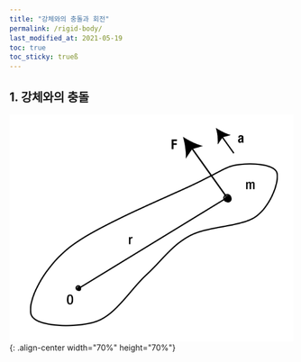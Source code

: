 ```yaml
---
title: "강체와의 충돌과 회전"
permalink: /rigid-body/
last_modified_at: 2021-05-19
toc: true
toc_sticky: trueß
---
```


## 1. 강체와의 충돌


!["강체와의 충돌"](/assets/images/rigid_body.png){: .align-center width="70%" height="70%"}


